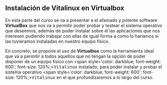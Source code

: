 ## Instalación de Vitalinux en Virtualbox

En esta parte del curso se va a presentar a el afamado y potente software __VirtualBox__ que nos va a permitir poder probar y testear el sistema operativo que deseemos, además de poder instalar sobre él las aplicaciones que nos interesen pudiendo trabajar con ellas de igual forma a como lo haríamos si las tuvieramos instaladas en nuestro equipo físico.

En concreto, se propone el uso de <b>Virtualbox</b> como la herramienta ideal que va a permitir a todos aquellos que no tengan la opción de poder disponer de un equipo físico con <span style='color: darkblue; font-weight: 600'; font-size: 120%;><tt>Vitalinux</tt></span> instalado, para poder instalar y probar el sistema operativo <span style='color: darkblue; font-weight: 600'; font-size: 120%;><tt>Vitalinux</tt></span> en el que profundizaremos a lo largo del curso.

